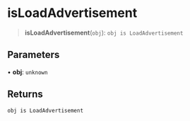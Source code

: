 # isLoadAdvertisement

> **isLoadAdvertisement**(`obj`): `obj is LoadAdvertisement`

## Parameters

• **obj**: `unknown`

## Returns

`obj is LoadAdvertisement`
